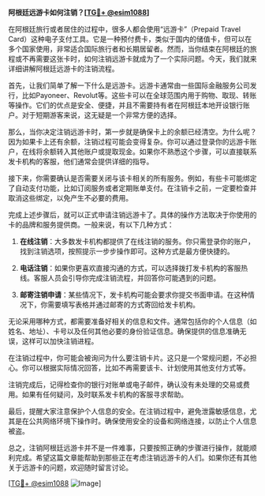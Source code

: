 **阿根廷远游卡如何注销？[[TG💪+ @esim1088](https://t.me/s/esim1088)]**

在阿根廷旅行或者居住的过程中，很多人都会使用“远游卡”（Prepaid Travel Card）这种电子支付工具。它是一种预付费卡，类似于国内的储值卡，但可以在多个国家使用，非常适合国际旅行者和长期居留者。然而，当你结束在阿根廷的旅程或不再需要这张卡时，如何注销远游卡就成为了一个实际问题。今天，我们就来详细讲解阿根廷远游卡的注销流程。

首先，让我们简单了解一下什么是远游卡。远游卡通常由一些国际金融服务公司发行，比如Payoneer、Revolut等。这些卡可以在全球范围内用于购物、取现、转账等操作。它们的优点是安全、便捷，并且不需要持有者在阿根廷本地开设银行账户。对于短期游客来说，这无疑是一个非常方便的选择。

那么，当你决定注销远游卡时，第一步就是确保卡上的余额已经清空。为什么呢？因为如果卡上还有余额，注销过程可能会变得复杂。你可以通过登录你的远游卡账户，在线将余额转入其他账户或提取现金。如果你不熟悉这个步骤，可以直接联系发卡机构的客服，他们通常会提供详细的指导。

接下来，你需要确认是否需要关闭与该卡相关的所有服务。例如，有些卡可能绑定了自动支付功能，比如订阅服务或者定期账单支付。在注销卡之前，一定要检查并取消这些绑定，以免产生不必要的费用。

完成上述步骤后，就可以正式申请注销远游卡了。具体的操作方法取决于你使用的卡的品牌和服务提供商。一般来说，有以下几种方式：

1. **在线注销**：大多数发卡机构都提供了在线注销的服务。你只需登录你的账户，找到注销选项，按照提示一步步操作即可。这种方式是最方便快捷的。

2. **电话注销**：如果你更喜欢直接沟通的方式，可以选择拨打发卡机构的客服热线。客服人员会引导你完成注销流程，并回答你可能遇到的问题。

3. **邮寄注销申请**：某些情况下，发卡机构可能会要求你提交书面申请。在这种情况下，你需要填写表格并通过邮寄的方式寄回给发卡机构。

无论采用哪种方式，都需要准备好相关的信息和文件。通常包括你的个人信息（如姓名、地址）、卡号以及任何其他必要的身份验证信息。确保提供的信息准确无误，这样可以加快注销进程。

在注销过程中，你可能会被询问为什么要注销卡片。这只是一个常规问题，不必担心。你可以根据实际情况回答，比如不再需要该卡、计划使用其他支付方式等。

注销完成后，记得检查你的银行对账单或电子邮件，确认没有未处理的交易或费用。如果有任何疑问，及时联系发卡机构的客服寻求帮助。

最后，提醒大家注意保护个人信息的安全。在注销过程中，避免泄露敏感信息，尤其是在公共网络环境下操作时。确保使用安全的设备和网络连接，以防止个人信息被盗。

总之，注销阿根廷远游卡并不是一件难事，只要按照正确的步骤进行操作，就能顺利完成。希望这篇文章能帮助到那些正在考虑注销远游卡的人们。如果你还有其他关于远游卡的问题，欢迎随时留言讨论。

[[TG💪+ @esim1088](https://t.me/s/esim1088) ![Image](https://i.postimg.cc/4NQfJmqS/Snipaste-2025-05-13-00-14-12.png)]